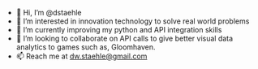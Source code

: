 - 👋 Hi, I’m @dstaehle
- 👀 I’m interested in innovation technology to solve real world problems
- 🌱 I’m currently improving my python and API integration skills 
- 💞️ I’m looking to collaborate on API calls to give better visual data analytics to games such as, Gloomhaven. 
- 📫 Reach me at dw.staehle@gmail.com

<!---
dstaehle/dstaehle is a ✨ special ✨ repository because its `README.md` (this file) appears on your GitHub profile.
You can click the Preview link to take a look at your changes.
--->
